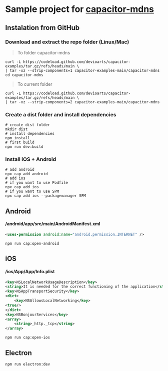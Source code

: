 # Sample project for [capacitor-mdns](https://github.com/devioarts/capacitor-mdns)

## Instalation from GitHub

### Download and extract the repo folder (Linux/Mac)
> To folder capacitor-mdns
```shell
curl -L https://codeload.github.com/devioarts/capacitor-examples/tar.gz/refs/heads/main \
| tar -xz --strip-components=1 capacitor-examples-main/capacitor-mdns
cd capacitor-mdns
```
> To current folder
```shell
curl -L https://codeload.github.com/devioarts/capacitor-examples/tar.gz/refs/heads/main \
| tar -xz --strip-components=2 capacitor-examples-main/capacitor-mdns
```

### Create a dist folder and install dependencies
```shell
# create dist folder
mkdir dist
# install dependencies
npm install
# first build
npm run dev:build
```
### Install iOS + Android
```shell
# add android
npx cap add android
# add ios
# if you want to use Podfile
npx cap add ios
# if you want to use SPM
npx cap add ios --packagemanager SPM
```

## Android
#### /android/app/src/main/AndroidManifest.xml
```xml
<uses-permission android:name="android.permission.INTERNET" />
```

```shell
npm run cap:open-android
```

## iOS
#### /ios/App/App/Info.plist
```xml
<key>NSLocalNetworkUsageDescription</key>
<string>It is needed for the correct functioning of the application</string>
<key>NSAppTransportSecurity</key>
<dict>
    <key>NSAllowsLocalNetworking</key>
<true/>
</dict>
<key>NSBonjourServices</key>
<array>
    <string>_http._tcp</string>
</array>
```

```shell
npm run cap:open-ios
```

## Electron

```shell
npm run electron:dev
```